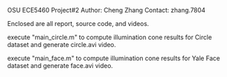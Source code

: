 OSU ECE5460 Project#2
Author: Cheng Zhang
Contact: zhang.7804

Enclosed are all report, source code, and videos.

execute "main_circle.m" to compute illumination cone results for Circle dataset and generate circle.avi video.

execute "main_face.m" to compute illumination cone results for Yale Face dataset and generate face.avi video.